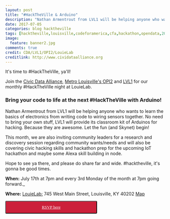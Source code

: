 ```yaml
---
layout: post
title: "#HackTheVille & Arduino"
description: "Nathan Armentrout from LVL1 will be helping anyone who wants to learn the basics of electronics from writing code to wiring sensors together. No need to bring your own stuff, LVL1 will provide its classroom kit of Arduinos for hacking. Because they are awesome. Let the fun (and Skynet) begin!"
date: 2017-07-05
categories: blog hacktheville
tags: [hacktheville,louisville,codeforamerica,cfa,hackathon,opendata,2017,Kentucky]
image:
  feature: banner2.jpg
comments: true
credit: CDA/LVL1/OPI2/LouieLab
creditlink: http://www.cividataalliance.org
---
```


It's time to #HackTheVille, ya'll!

Join the [Civic Data Alliance](http://www.civicdataalliance.org/), [Metro Louisville's OPI2](https://louisvilleky.gov/government/performance-improvement-innovation) and [LVL1](http://www.lvl1.org/) for our monthly #HackTheVille night at LouieLab.

###  Bring your code to life at the next #HackTheVille with Arduino!
Nathan Armentrout from LVL1 will be helping anyone who wants to learn the basics of electronics from writing code to wiring sensors together. No need to bring your own stuff, LVL1 will provide its classroom kit of Arduinos for hacking. Because they are awesome. Let the fun (and Skynet) begin!

This month, we are also inviting community leaders for a research and discovery session regarding community wants/needs and will also be covering civic hacking skills and hackathon prep for the upcoming IoT hackathon and maybe some Alexa skill building in node.

Hope to see ya there, and please do share far and wide. #hacktheville, it's gonna be good times.

__When:__ July 17th at 7pm and every 3rd Monday of the month at 7pm going forward._

__Where:__ [LouieLab:](https://louisvilleky.gov/government/louielab) 745 West Main Street, Louisville, KY 40202
[Map](https://www.google.com/maps?ll=38.257464,-85.762955&z=16&t=m&hl=en-US&gl=US&mapclient=embed&cid=4520739723337471605)

<button class="button" target="_blank" style="color: #ffffff;border-radius: 3px; background: #cc203a; padding: 10px; font-family: verdana; width: 290px; text-align:center;" alt="Register Here!" title="hackathon tickets"><a style="color: #ffffff" href="https://www.meetup.com/Louisville-Civic-Data-Alliance/events/241251164/">RSVP here</a></button>
